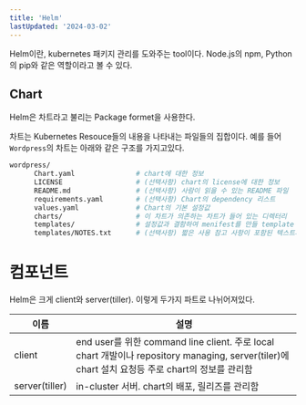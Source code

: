 ```yaml
---
title: 'Helm'
lastUpdated: '2024-03-02'
---
```


Helm이란, kubernetes 패키지 관리를 도와주는 tool이다.  Node.js의 npm, Python의 pip와 같은 역할이라고 볼 수 있다.

## Chart

Helm은 차트라고 불리는 Package formet을 사용한다. 

차트는 Kubernetes Resouce들의 내용을 나타내는 파일들의 집합이다. 예를 들어 `Wordpress`의 차트는 아래와 같은 구조를 가지고있다.

```bash
wordpress/
      Chart.yaml               # chart에 대한 정보
      LICENSE                  # (선택사항) chart의 license에 대한 정보
      README.md                # (선택사항) 사람이 읽을 수 있는 README 파일
      requirements.yaml        # (선택사항) Chart의 dependency 리스트
      values.yaml              # Chart의 기본 설정값
      charts/                  # 이 차트가 의존하는 차트가 들어 있는 디렉터리
      templates/               # 설정값과 결함하여 menifest를 만들 template
      templates/NOTES.txt      # (선택사항) 짧은 사용 참고 사항이 포함된 텍스트파일
```

# 컴포넌트

Helm은 크게 client와 server(tiller). 이렇게 두가지 파트로 나뉘어져있다.

|이름|설명|
|-|-|
|client|end user를 위한 command line client. 주로 local chart 개발이나 repository managing, server(tiler)에 chart 설치 요청등 주로 chart의 정보를 관리함|
|server(tiller)|in-cluster 서버. chart의 배포, 릴리즈를 관리함|